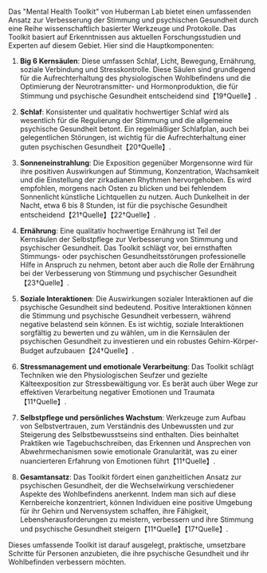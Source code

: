 Das "Mental Health Toolkit" von Huberman Lab bietet einen umfassenden Ansatz zur Verbesserung der Stimmung und psychischen Gesundheit durch eine Reihe wissenschaftlich basierter Werkzeuge und Protokolle. Das Toolkit basiert auf Erkenntnissen aus aktuellen Forschungsstudien und Experten auf diesem Gebiet. Hier sind die Hauptkomponenten:

1. **Big 6 Kernsäulen**: Diese umfassen Schlaf, Licht, Bewegung, Ernährung, soziale Verbindung und Stresskontrolle. Diese Säulen sind grundlegend für die Aufrechterhaltung des physiologischen Wohlbefindens und die Optimierung der Neurotransmitter- und Hormonproduktion, die für Stimmung und psychische Gesundheit entscheidend sind【19†Quelle】.

2. **Schlaf**: Konsistenter und qualitativ hochwertiger Schlaf wird als wesentlich für die Regulierung der Stimmung und die allgemeine psychische Gesundheit betont. Ein regelmäßiger Schlafplan, auch bei gelegentlichen Störungen, ist wichtig für die Aufrechterhaltung einer guten psychischen Gesundheit【20†Quelle】.

3. **Sonneneinstrahlung**: Die Exposition gegenüber Morgensonne wird für ihre positiven Auswirkungen auf Stimmung, Konzentration, Wachsamkeit und die Einstellung der zirkadianen Rhythmen hervorgehoben. Es wird empfohlen, morgens nach Osten zu blicken und bei fehlendem Sonnenlicht künstliche Lichtquellen zu nutzen. Auch Dunkelheit in der Nacht, etwa 6 bis 8 Stunden, ist für die psychische Gesundheit entscheidend【21†Quelle】【22†Quelle】.

4. **Ernährung**: Eine qualitativ hochwertige Ernährung ist Teil der Kernsäulen der Selbstpflege zur Verbesserung von Stimmung und psychischer Gesundheit. Das Toolkit schlägt vor, bei ernsthaften Stimmungs- oder psychischen Gesundheitsstörungen professionelle Hilfe in Anspruch zu nehmen, betont aber auch die Rolle der Ernährung bei der Verbesserung von Stimmung und psychischer Gesundheit【23†Quelle】.

5. **Soziale Interaktionen**: Die Auswirkungen sozialer Interaktionen auf die psychische Gesundheit sind bedeutend. Positive Interaktionen können die Stimmung und psychische Gesundheit verbessern, während negative belastend sein können. Es ist wichtig, soziale Interaktionen sorgfältig zu bewerten und zu wählen, um in die Kernsäulen der psychischen Gesundheit zu investieren und ein robustes Gehirn-Körper-Budget aufzubauen【24†Quelle】.

6. **Stressmanagement und emotionale Verarbeitung**: Das Toolkit schlägt Techniken wie den Physiologischen Seufzer und gezielte Kälteexposition zur Stressbewältigung vor. Es berät auch über Wege zur effektiven Verarbeitung negativer Emotionen und Traumata【11†Quelle】.

7. **Selbstpflege und persönliches Wachstum**: Werkzeuge zum Aufbau von Selbstvertrauen, zum Verständnis des Unbewussten und zur Steigerung des Selbstbewusstseins sind enthalten. Dies beinhaltet Praktiken wie Tagebuchschreiben, das Erkennen und Ansprechen von Abwehrmechanismen sowie emotionale Granularität, was zu einer nuancierteren Erfahrung von Emotionen führt【11†Quelle】.

8. **Gesamtansatz**: Das Toolkit fördert einen ganzheitlichen Ansatz zur psychischen Gesundheit, der die Wechselwirkung verschiedener Aspekte des Wohlbefindens anerkennt. Indem man sich auf diese Kernbereiche konzentriert, können Individuen eine positive Umgebung für ihr Gehirn und Nervensystem schaffen, ihre Fähigkeit, Lebensherausforderungen zu meistern, verbessern und ihre Stimmung und psychische Gesundheit steigern【11†Quelle】【17†Quelle】.

Dieses umfassende Toolkit ist darauf ausgelegt, praktische, umsetzbare Schritte für Personen anzubieten, die ihre psychische Gesundheit und ihr Wohlbefinden verbessern möchten.